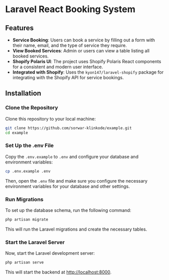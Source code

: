 # Laravel React Booking System

## Features

- **Service Booking**: Users can book a service by filling out a form with their name, email, and the type of service they require.
- **View Booked Services**: Admin or users can view a table listing all booked services.
- **Shopify Polaris UI**: The project uses Shopify Polaris React components for a consistent and modern user interface.
- **Integrated with Shopify**: Uses the `kyon147/laravel-shopify` package for integrating with the Shopify API for service bookings.

## Installation

### Clone the Repository

Clone this repository to your local machine:

```bash
git clone https://github.com/sorwar-klinkode/example.git
cd example
```

### Set Up the .env File

Copy the `.env.example` to `.env` and configure your database and environment variables:

```bash
cp .env.example .env
```

Then, open the `.env` file and make sure you configure the necessary environment variables for your database and other settings.

### Run Migrations

To set up the database schema, run the following command:

```bash
php artisan migrate
```

This will run the Laravel migrations and create the necessary tables.

### Start the Laravel Server

Now, start the Laravel development server:

```bash
php artisan serve
```

This will start the backend at [http://localhost:8000](http://localhost:8000).

